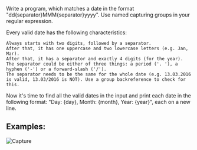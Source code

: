 Write a program, which matches a date in the format "dd{separator}MMM{separator}yyyy". Use named capturing groups in your regular expression.

Every valid date has the following characteristics:

	Always starts with two digits, followed by a separator.
	After that, it has one uppercase and two lowercase letters (e.g. Jan, Mar).
	After that, it has a separator and exactly 4 digits (for the year).
	The separator could be either of three things: a period ('. '), a hyphen ('-') or a forward-slash ('/').
	The separator needs to be the same for the whole date (e.g. 13.03.2016 is valid, 13.03/2016 is NOT). Use a group backreference to check for this.

Now it's time to find all the valid dates in the input and print each date in the following format: "Day: {day}, Month: {month}, Year: {year}", each on a new line.

## Examples: 

![Capture](https://user-images.githubusercontent.com/45227327/204632309-833592a8-bcb3-46d0-ba43-d4a155cc30d1.PNG)
